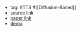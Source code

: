 - tag: #TTS #[[Diffusion-Based]]
- [source link](https://github.com/huawei-noah/Speech-Backbones/tree/main/Grad-TTS)
- [paper link](https://arxiv.org/abs/2105.06337)
- [demo](https://grad-tts.github.io/)